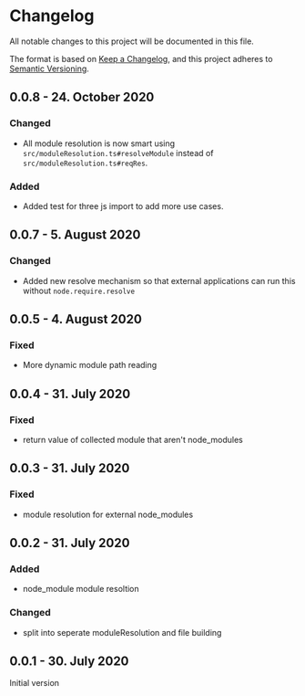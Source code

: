 # Changelog
All notable changes to this project will be documented in this file.

The format is based on [Keep a Changelog](https://keepachangelog.com/en/1.0.0/),
and this project adheres to [Semantic Versioning](https://semver.org/spec/v2.0.0.html).

## 0.0.8 - 24. October 2020
### Changed
- All module resolution is now smart using `src/moduleResolution.ts#resolveModule` instead of `src/moduleResolution.ts#reqRes`.

### Added
- Added test for three js import to add more use cases.

## 0.0.7 - 5. August 2020
### Changed
- Added new resolve mechanism so that external applications can run this without `node.require.resolve`

## 0.0.5 - 4. August 2020
### Fixed
- More dynamic module path reading

## 0.0.4 - 31. July 2020
### Fixed
- return value of collected module that aren't node_modules

## 0.0.3 - 31. July 2020
### Fixed
- module resolution for external node_modules

## 0.0.2 - 31. July 2020
### Added
- node_module module resoltion

### Changed
- split into seperate moduleResolution and file building

## 0.0.1 - 30. July 2020
Initial version